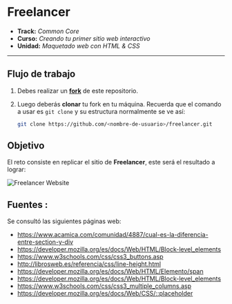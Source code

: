 # Freelancer

* **Track:** _Common Core_
* **Curso:** _Creando tu primer sitio web interactivo_
* **Unidad:** _Maquetado web con HTML & CSS_

***



## Flujo de trabajo

1. Debes realizar un [**fork**](https://gist.github.com/ivandevp/1de47ae69a5e139a6622d78c882e1f74)
   de este repositorio.

2. Luego deberás **clonar** tu fork en tu máquina. Recuerda que el comando a usar
   es `git clone` y su estructura normalmente se ve así:

   ```bash
   git clone https://github.com/<nombre-de-usuario>/freelancer.git
   ```

## Objetivo

El reto consiste en replicar el sitio de **Freelancer**, este será el resultado
a lograr:

![Freelancer Website](docs/fullpage.png)



## Fuentes :

Se consultó las siguientes páginas web:

* https://www.acamica.com/comunidad/4887/cual-es-la-diferencia-entre-section-y-div
* https://developer.mozilla.org/es/docs/Web/HTML/Block-level_elements
* https://www.w3schools.com/css/css3_buttons.asp
* http://librosweb.es/referencia/css/line-height.html
* https://developer.mozilla.org/es/docs/Web/HTML/Elemento/span
* https://developer.mozilla.org/es/docs/Web/HTML/Block-level_elements
* https://www.w3schools.com/css/css3_multiple_columns.asp
* https://developer.mozilla.org/es/docs/Web/CSS/::placeholder
